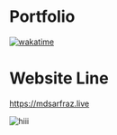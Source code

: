 # Portfolio
 
<a href="https://wakatime.com/badge/github/mdsarfraz2002/portfolio"><img src="https://wakatime.com/badge/github/mdsarfraz2002/portfolio.svg" alt="wakatime"></a>


# Website Line

https://mdsarfraz.live


![hiii](https://user-images.githubusercontent.com/84585300/231717013-5e6987ce-c203-435d-a021-93f7e1be6782.png)
